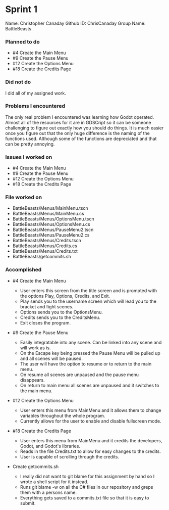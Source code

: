 # Sprint 1

Name: Christopher Canaday
Github ID: ChrisCanaday
Group Name: BattleBeasts

### Planned to do

* #4 Create the Main Menu
* #9 Create the Pause Menu
* #12 Create the Options Menu
* #18 Create the Credits Page

### Did not do

I did all of my assigned work.

### Problems I encountered

The only real problem I encountered was learning how Godot operated.
Almost all of the resources for it are in GDSCript so it can be someone challenging to figure
out exactly how you should do things. It is much easier once you figure out that the 
only huge difference is the naming of the functions used. Although some of the functions
are depreciated and that can be pretty annoying.

### Issues I worked on

* #4 Create the Main Menu
* #9 Create the Pause Menu
* #12 Create the Options Menu
* #18 Create the Credits Page

### File worked on

* BattleBeasts/Menus/MainMenu.tscn
* BattleBeasts/Menus/MainMenu.cs
* BattleBeasts/Menus/OptionsMenu.tscn
* BattleBeasts/Menus/OptionsMenu.cs
* BattleBeasts/Menus/PauseMenu2.tscn
* BattleBeasts/Menus/PauseMenu2.cs
* BattleBeasts/Menus/Credits.tscn
* BattleBeasts/Menus/Credits.cs
* BattleBeasts/Menus/Credits.txt
* BattleBeasts/getcommits.sh

### Accomplished

* #4 Create the Main Menu
    - User enters this screen from the title screen and is prompted with the options Play, Options, Credits, and Exit.
    - Play sends you to the username screen which will lead you to the bracket and fight scenes.
    - Options sends you to the OptionsMenu.
    - Credits sends you to the CreditsMenu.
    - Exit closes the program.

* #9 Create the Pause Menu
    - Easily integratable into any scene. Can be linked into any scene and will work as is.
    - On the Escape key being pressed the Pause Menu will be pulled up and all scenes will be paused.
    - The user will have the option to resume or to return to the main menu.
    - On resume all scenes are unpaused and the pause menu disappears.
    - On return to main menu all scenes are unpaused and it switches to the main menu.

* #12 Create the Options Menu
    - User enters this menu from MainMenu and it allows them to change variables throughout the whole program.
    - Currently allows for the user to enable and disable fullscreen mode.

* #18 Create the Credits Page
    - User enters this menu from MainMenu and it credits the developers, Godot, and Godot's libraries.
    - Reads in the file Credits.txt to allow for easy changes to the credits.
    - User is capable of scrolling through the credits.

* Create getcommits.sh
    - I really did not want to git blame for this assignment by hand so I wrote a shell script for it instead.
    - Runs git blame -w on all the C# files in our repository and greps them with a persons name.
    - Everything gets saved to a commits.txt file so that it is easy to submit.